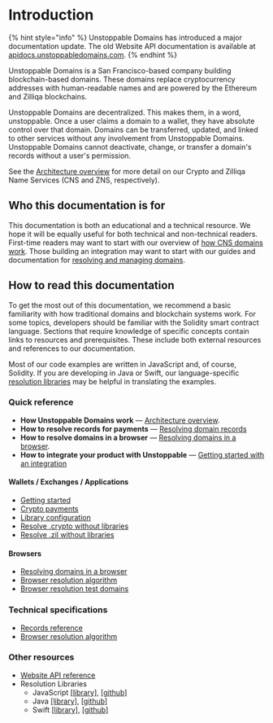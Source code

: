 # Introduction

{% hint style="info" %}
Unstoppable Domains has introduced a major documentation update. The old Website API documentation is available at [apidocs.unstoppabledomains.com](https://apidocs.unstoppabledomains.com/).
{% endhint %}

Unstoppable Domains is a San Francisco-based company building blockchain-based domains. These domains replace cryptocurrency addresses with human-readable names and are powered by the Ethereum and Zilliqa blockchains.

Unstoppable Domains are decentralized. This makes them, in a word, unstoppable. Once a user claims a domain to a wallet, they have absolute control over that domain. 
Domains can be transferred, updated, and linked to other services without any involvement from Unstoppable Domains. 
Unstoppable Domains cannot deactivate, change, or transfer a domain's records without a user's permission.

See the [Architecture overview](domain-registry-essentials/architecture-overview.md) for more detail on our Crypto and Zilliqa Name Services (CNS and ZNS, respectively).

## Who this documentation is for

This documentation is both an educational and a technical resource. We hope it will be equally useful for both technical and non-technical readers. First-time readers may want to start with our overview of [how CNS domains work](domain-registry-essentials/cns-smart-contracts.md). Those building an integration may want to start with our guides and documentation for [resolving and managing domains](domain-registry-essentials/resolving-domain-records.md).

## How to read this documentation

To get the most out of this documentation, we recommend a basic familiarity with how traditional domains and blockchain systems work. For some topics, developers should be familiar with the Solidity smart contract language. Sections that require knowledge of specific concepts contain links to resources and prerequisites. These include both external resources and references to our documentation.

Most of our code examples are written in JavaScript and, of course, Solidity. If you are developing in Java or Swift, our language-specific [resolution libraries](https://github.com/unstoppabledomains?q=resolution) may be helpful in translating the examples.

### Quick reference

- **How Unstoppable Domains work** — [Architecture overview](domain-registry-essentials/architecture-overview.md).
- **How to resolve records for payments** — [Resolving domain records](domain-registry-essentials/resolving-domain-records.md)
- **How to resolve domains in a browser** — [Resolving domains in a browser](browser-resolution/resolving-domains-in-a-browser.md).
- **How to integrate your product with Unstoppable** — [Getting started with an integration](integrations/getting-started.md)

#### Wallets / Exchanges / Applications
- [Getting started](integrations/getting-started.md)
- [Crypto payments](integrations/crypto-payments.md)
- [Library configuration](integrations/library-configuration.md)
- [Resolve .crypto without libraries](https://medium.com/unstoppabledomains/how-to-resolve-crypto-domain-names-82046db0404a)
- [Resolve .zil without libraries](https://medium.com/unstoppabledomains/how-to-resolve-zil-domain-names-f43da8fe37a9)

#### Browsers
- [Resolving domains in a browser](browser-resolution/resolving-domains-in-a-browser.md)
- [Browser resolution algorithm](browser-resolution/browser-resolution-algorithm.md)
- [Browser resolution test domains](browser-resolution/test-domains.md)

### Technical specifications

- [Records reference](domain-registry-essentials/records-reference.md)
- [Browser resolution algorithm](browser-resolution/browser-resolution-algorithm.md)

### Other resources

- [Website API reference](https://apidocs.unstoppabledomains.com/)
- Resolution Libraries
  - JavaScript [\[library\]](https://www.npmjs.com/package/@unstoppabledomains/resolution), [\[github\]](https://github.com/unstoppabledomains/resolution)
  - Java [\[library\]](https://search.maven.org/artifact/com.unstoppabledomains.resolution/resolution/1.1.0/jar), [\[github\]](https://github.com/unstoppabledomains/resolution-java)
  - Swift [\[library\]](https://cocoapods.org/pods/UnstoppableDomainsResolution), [\[github\]](https://github.com/unstoppabledomains/resolution-swift)
